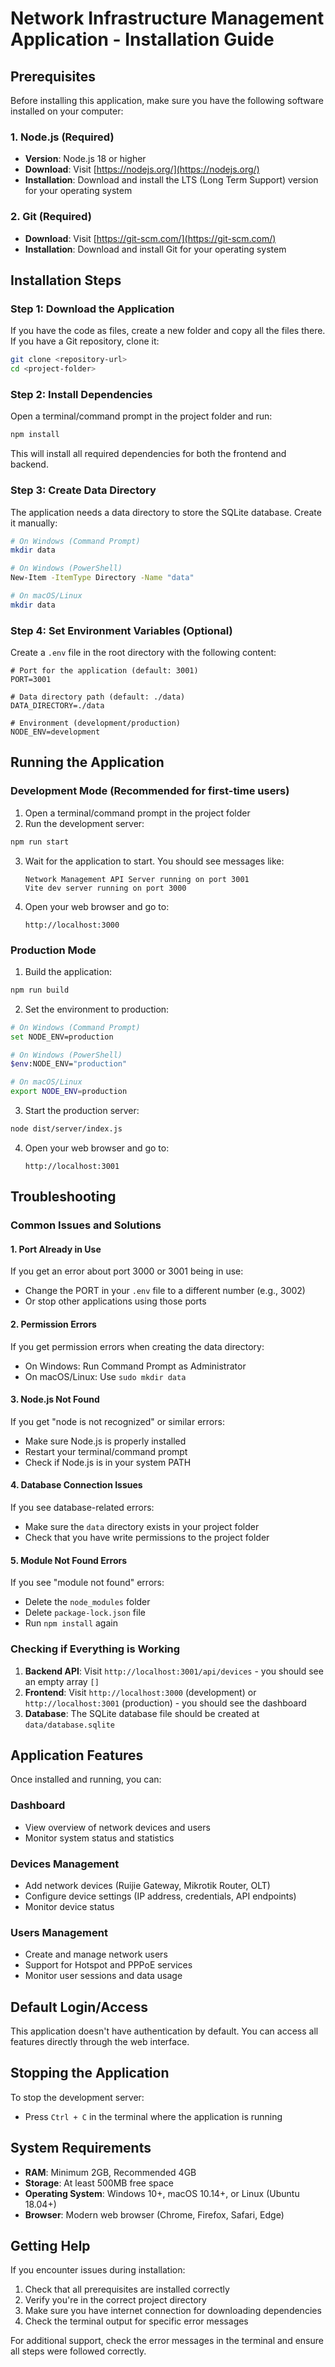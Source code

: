 # Network Infrastructure Management Application - Installation Guide

## Prerequisites

Before installing this application, make sure you have the following software installed on your computer:

### 1. Node.js (Required)
- **Version**: Node.js 18 or higher
- **Download**: Visit [https://nodejs.org/](https://nodejs.org/)
- **Installation**: Download and install the LTS (Long Term Support) version for your operating system

### 2. Git (Required)
- **Download**: Visit [https://git-scm.com/](https://git-scm.com/)
- **Installation**: Download and install Git for your operating system

## Installation Steps

### Step 1: Download the Application

If you have the code as files, create a new folder and copy all the files there. If you have a Git repository, clone it:

```bash
git clone <repository-url>
cd <project-folder>
```

### Step 2: Install Dependencies

Open a terminal/command prompt in the project folder and run:

```bash
npm install
```

This will install all required dependencies for both the frontend and backend.

### Step 3: Create Data Directory

The application needs a data directory to store the SQLite database. Create it manually:

```bash
# On Windows (Command Prompt)
mkdir data

# On Windows (PowerShell)
New-Item -ItemType Directory -Name "data"

# On macOS/Linux
mkdir data
```

### Step 4: Set Environment Variables (Optional)

Create a `.env` file in the root directory with the following content:

```env
# Port for the application (default: 3001)
PORT=3001

# Data directory path (default: ./data)
DATA_DIRECTORY=./data

# Environment (development/production)
NODE_ENV=development
```

## Running the Application

### Development Mode (Recommended for first-time users)

1. Open a terminal/command prompt in the project folder
2. Run the development server:

```bash
npm run start
```

3. Wait for the application to start. You should see messages like:
   ```
   Network Management API Server running on port 3001
   Vite dev server running on port 3000
   ```

4. Open your web browser and go to:
   ```
   http://localhost:3000
   ```

### Production Mode

1. Build the application:
```bash
npm run build
```

2. Set the environment to production:
```bash
# On Windows (Command Prompt)
set NODE_ENV=production

# On Windows (PowerShell)
$env:NODE_ENV="production"

# On macOS/Linux
export NODE_ENV=production
```

3. Start the production server:
```bash
node dist/server/index.js
```

4. Open your web browser and go to:
   ```
   http://localhost:3001
   ```

## Troubleshooting

### Common Issues and Solutions

#### 1. Port Already in Use
If you get an error about port 3000 or 3001 being in use:
- Change the PORT in your `.env` file to a different number (e.g., 3002)
- Or stop other applications using those ports

#### 2. Permission Errors
If you get permission errors when creating the data directory:
- On Windows: Run Command Prompt as Administrator
- On macOS/Linux: Use `sudo mkdir data`

#### 3. Node.js Not Found
If you get "node is not recognized" or similar errors:
- Make sure Node.js is properly installed
- Restart your terminal/command prompt
- Check if Node.js is in your system PATH

#### 4. Database Connection Issues
If you see database-related errors:
- Make sure the `data` directory exists in your project folder
- Check that you have write permissions to the project folder

#### 5. Module Not Found Errors
If you see "module not found" errors:
- Delete the `node_modules` folder
- Delete `package-lock.json` file
- Run `npm install` again

### Checking if Everything is Working

1. **Backend API**: Visit `http://localhost:3001/api/devices` - you should see an empty array `[]`
2. **Frontend**: Visit `http://localhost:3000` (development) or `http://localhost:3001` (production) - you should see the dashboard
3. **Database**: The SQLite database file should be created at `data/database.sqlite`

## Application Features

Once installed and running, you can:

### Dashboard
- View overview of network devices and users
- Monitor system status and statistics

### Devices Management
- Add network devices (Ruijie Gateway, Mikrotik Router, OLT)
- Configure device settings (IP address, credentials, API endpoints)
- Monitor device status

### Users Management
- Create and manage network users
- Support for Hotspot and PPPoE services
- Monitor user sessions and data usage

## Default Login/Access

This application doesn't have authentication by default. You can access all features directly through the web interface.

## Stopping the Application

To stop the development server:
- Press `Ctrl + C` in the terminal where the application is running

## System Requirements

- **RAM**: Minimum 2GB, Recommended 4GB
- **Storage**: At least 500MB free space
- **Operating System**: Windows 10+, macOS 10.14+, or Linux (Ubuntu 18.04+)
- **Browser**: Modern web browser (Chrome, Firefox, Safari, Edge)

## Getting Help

If you encounter issues during installation:

1. Check that all prerequisites are installed correctly
2. Verify you're in the correct project directory
3. Make sure you have internet connection for downloading dependencies
4. Check the terminal output for specific error messages

For additional support, check the error messages in the terminal and ensure all steps were followed correctly.
